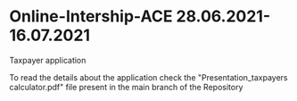 # Online-Intership-ACE 28.06.2021-16.07.2021
 Taxpayer application


To read the details about the application check the "Presentation_taxpayers calculator.pdf" file
present in the main branch of the Repository
